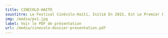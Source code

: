 ```yaml
---
title: CINECOLO-HAITO
soustitre: Le Festival Cinécolo-Haïti, Initié En 2015, Est Le Premier Festival International Du Film De L’environnement D’Haïti.
img: /media/px1.jpg
label: Voir le PDF de présentation
url: /media/cinecolo-dossier-presentation.pdf
---
```


